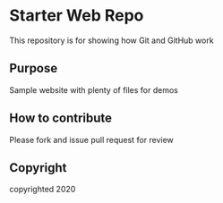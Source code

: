 # Starter Web Repo

This repository is for showing how Git and GitHub work

## Purpose

Sample website with plenty of files for demos

## How to contribute
Please fork and issue pull request for review

## Copyright
copyrighted 2020
